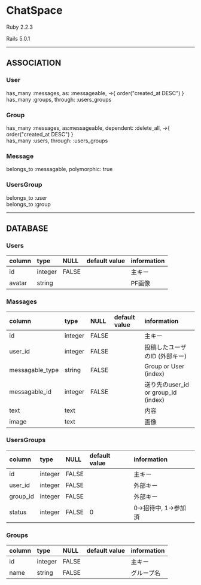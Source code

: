 # ChatSpace

Ruby 2.2.3

Rails 5.0.1

---

## ASSOCIATION

### User  
  has_many :messages, as: :messageable, ->{ order("created_at DESC") }  
  has_many :groups, through: :users_groups


### Group  
  has_many :messages, as:messageable, dependent: :delete_all, ->{ order("created_at DESC") }  
  has_many :users, through: :users_groups


### Message  
  belongs_to :messagable, polymorphic: true

### UsersGroup  
  belongs_to :user  
  belongs_to :group

---

## DATABASE

### Users
| column   | type    | NULL | default value | information   |
|:---------|:--------|:-----|:--------------|:--------------|
| id       | integer | FALSE|               | 主キー        |
| avatar   | string  |      |               | PF画像        |

### Massages
| column          | type    | NULL | default value | information                       |
|:----------------|:--------|:-----|:--------------|:----------------------------------|
| id              | integer | FALSE|               | 主キー                             |
| user_id         | integer | FALSE|               | 投稿したユーザのID (外部キー)         |
| messagable_type | string  | FALSE|               | Group or User (index)              |
| messagable_id   | integer | FALSE|               | 送り先のuser_id or group_id (index) |
| text            | text    |      |               | 内容                               |
| image           | text    |      |               | 画像                               |

### UsersGroups
| column   | type    | NULL | default value | information        |
|:---------|:--------|:-----|:--------------|:-------------------|
| id       | integer | FALSE|               | 主キー              |
| user_id  | integer | FALSE|               | 外部キー            |
| group_id | integer | FALSE|               | 外部キー            |
| status   | integer | FALSE| 0             | 0->招待中, 1->参加済 |

### Groups
| column | type    | NULL | default value | information |
|:-------|:--------|:-----|:--------------|:------------|
| id     | integer | FALSE|               | 主キー       |
| name   | string  | FALSE|               | グループ名    |
